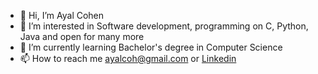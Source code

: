 - 👋 Hi, I’m Ayal Cohen
- 👀 I’m interested in Software development, programming on C, Python, Java and open for many more
- 🌱 I’m currently learning Bachelor's degree in Computer Science
- 📫 How to reach me ayalcoh@gmail.com or [Linkedin]([https:www.linkedin.com/in/ayal-cohen-736973212](https://www.linkedin.com/in/ayal-cohen-736973212/))

<!---
ayalcoh/ayalcoh is a ✨ special ✨ repository because its `README.md` (this file) appears on your GitHub profile.
You can click the Preview link to take a look at your changes.
--->
